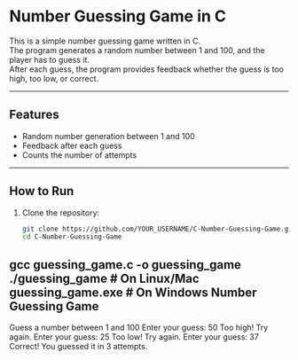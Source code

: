 # Number Guessing Game in C

This is a simple number guessing game written in C.  
The program generates a random number between 1 and 100, and the player has to guess it.  
After each guess, the program provides feedback whether the guess is too high, too low, or correct.

---

## Features
- Random number generation between 1 and 100  
- Feedback after each guess  
- Counts the number of attempts  

---

## How to Run

1. Clone the repository:
   ```bash
   git clone https://github.com/YOUR_USERNAME/C-Number-Guessing-Game.git
   cd C-Number-Guessing-Game
gcc guessing_game.c -o guessing_game
./guessing_game   # On Linux/Mac
guessing_game.exe # On Windows
Number Guessing Game
---------------------
Guess a number between 1 and 100
Enter your guess: 50
Too high! Try again.
Enter your guess: 25
Too low! Try again.
Enter your guess: 37
Correct! You guessed it in 3 attempts.
